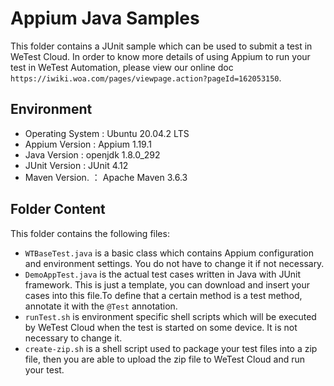# Appium Java Samples

This folder contains a JUnit sample which can be used to submit a test in WeTest Cloud. In order to know more details of using Appium to run your test in WeTest Automation, please view our online doc `https://iwiki.woa.com/pages/viewpage.action?pageId=162053150`.

## Environment

* Operating   System    :   Ubuntu 20.04.2 LTS
* Appium   Version	   :    Appium 1.19.1
* Java   Version              :   openjdk 1.8.0_292
* JUnit  Version	 	     :   JUnit 4.12
* Maven Version.          ： Apache Maven 3.6.3

## Folder Content

This folder contains the following files:

* `WTBaseTest.java` is a basic class which contains Appium configuration and environment settings. You do not have to change it if not necessary.
* `DemoAppTest.java` is the actual test cases written in Java with JUnit framework. This is just a template, you can download and insert your cases into this file.To define that a certain method is a test method, annotate it with the `@Test` annotation.
* `runTest.sh`  is environment specific shell scripts which will be executed by WeTest Cloud when the test is started on some device. It is not necessary to change it.
* `create-zip.sh` is a shell script used to package your test files into a zip file, then you are able to upload the zip file to WeTest Cloud and run your test.



